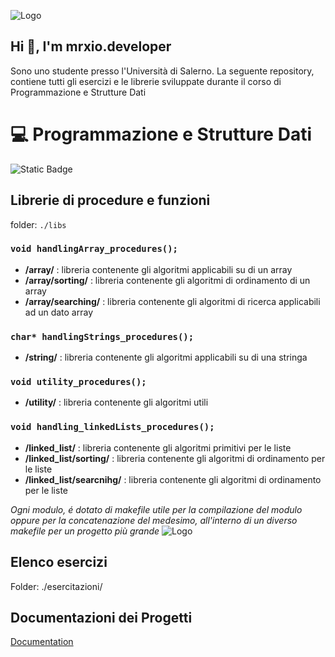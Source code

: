 
![Logo](https://i.imgur.com/kzIEXHw.png)


## Hi 👋, I'm mrxio.developer
Sono uno studente presso l'Università di Salerno. La seguente repository, contiene tutti gli esercizi e le librerie sviluppate durante il corso di Programmazione e Strutture Dati



# 💻 Programmazione e Strutture Dati
![Static Badge](https://img.shields.io/badge/mrxio%20developer%20-%20unisa-F39025) 


## Librerie di procedure e funzioni 
folder: ``` ./libs ```

### ``` void handlingArray_procedures(); ```
- **/array/** : libreria contenente gli algoritmi applicabili su di un array
- **/array/sorting/** : libreria contenente gli algoritmi di ordinamento di un array
- **/array/searching/** : libreria contenente gli algoritmi di ricerca applicabili ad un dato array

### ``` char* handlingStrings_procedures(); ```
- **/string/** : libreria contenente gli algoritmi applicabili su di una stringa

### ``` void utility_procedures(); ```
- **/utility/** : libreria contenente gli algoritmi utili

### ``` void handling_linkedLists_procedures(); ```
- **/linked_list/** : libreria contenente gli algoritmi primitivi per le liste
- **/linked_list/sorting/** : libreria contenente gli algoritmi di ordinamento per le liste
- **/linked_list/searcnihg/** : libreria contenente gli algoritmi di ordinamento per le liste



*Ogni modulo, é dotato di makefile utile per la compilazione del modulo oppure per la concatenazione del medesimo, all'interno di un diverso makefile per un progetto più grande*
![Logo](https://i.imgur.com/WLfJiIr.png)




## Elenco esercizi
Folder: ./esercitazioni/
## Documentazioni dei Progetti

[Documentation](https://linktodocumentation)









